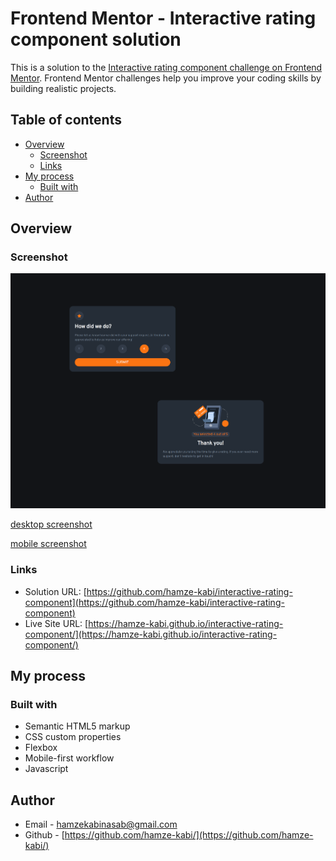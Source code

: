 # Frontend Mentor - Interactive rating component solution

This is a solution to the [Interactive rating component challenge on Frontend Mentor](https://www.frontendmentor.io/challenges/interactive-rating-component-koxpeBUmI). Frontend Mentor challenges help you improve your coding skills by building realistic projects. 

## Table of contents

- [Overview](#overview)
  - [Screenshot](#screenshot)
  - [Links](#links)
- [My process](#my-process)
  - [Built with](#built-with)
- [Author](#author)

## Overview

### Screenshot

![desktop merged](./screenshots/desktop-merged.png)

[desktop screenshot](./screenshots/desktop-screenshot.png)

[mobile screenshot](./screenshots/mobile-screenshot.png)


### Links

- Solution URL: [https://github.com/hamze-kabi/interactive-rating-component](https://github.com/hamze-kabi/interactive-rating-component)
- Live Site URL: [https://hamze-kabi.github.io/interactive-rating-component/](https://hamze-kabi.github.io/interactive-rating-component/)

## My process

### Built with

- Semantic HTML5 markup
- CSS custom properties
- Flexbox
- Mobile-first workflow
- Javascript

## Author

- Email - [hamzekabinasab@gmail.com](mailto:hamzekabinasab@gmail.com)
- Github - [https://github.com/hamze-kabi/](https://github.com/hamze-kabi/)

